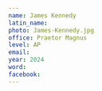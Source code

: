 ```yaml
---
name: James Kennedy
latin_name: 
photo: James-Kennedy.jpg
office: Praetor Magnus
level: AP 
email: 
year: 2024
word: 
facebook: 
---
```


